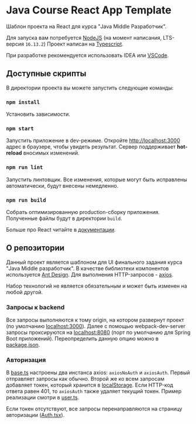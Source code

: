 # Java Course React App Template

Шаблон проекта на React для курса "Java Middle Разработчик".

Для запуска вам потребуется [NodeJS](https://nodejs.org/en/) (на момент написания,
LTS-версия `16.13.2`) Проект написан на [Typescript](https://www.typescriptlang.org/).

При разработке рекомендуется использовать IDEA или [VSCode](https://code.visualstudio.com/).

## Доступные скрипты

В директории проекта вы можете запустить следующие команды:

### `npm install`

Установить зависимости.

### `npm start`

Запустить приложение в dev-режиме. Откройте [http://localhost:3000](http://localhost:3000) адрес в
браузере, чтобы увидеть результат. Сервер поддерживает **hot-reload** вносимых изменений.

### `npm run lint`

Запустить линтовщик. Все изменения, которые могут быть исправлены автоматически, будут внесены
немедленно.

### `npm run build`

Собрать оптимизированную production-сборку приложения. Полученные файлы будут в директории `build`.

Больше про React читайте в [документации](https://reactjs.org/).

## О репозитории

Данный проект является шаблоном для UI финального задания курса "Java Middle разработчик". В
качестве библиотеки компонентов используется [Ant Design](https://ant.design/components/overview/).
Для выполнения HTTP-запросов - [axios](https://github.com/axios/axios).

Набор технологий не является обязательным и может быть изменен на любой другой.

### Запросы к backend

Все запросы выполняются к тому origin, на котором развернут проект (по
умолчанию [localhost:3000](http://localhost:3000)). Далее с помощью webpack-dev-server запросы
проксируются на [localhost:8080](http://localhost:8080) (порт по умолчанию для Spring Boot
приложений). Переопределить данную опцию можно в [package.json](package.json).

### Авторизация

В [base.ts](src/backend/base.ts) настроены два инстанса axios: `axiosNoAuth` и `axiosAuth`. Первый
отправляет запросы как обычно. Второй же ко всем запросам добавляет токен, который хранится в
[localStorage](https://developer.mozilla.org/en-US/docs/Web/API/Window/localStorage). Если HTTP-код
ответа равен 401, то `axiosAuth` также удаляет текущий токен. Пример реализации смотри
в [user.ts](src/backend/user.ts).

Если токен отсутствуют, все запросы перенаправляются на страницу
авторизации ([Auth.tsx](src/pages/Auth.tsx)).